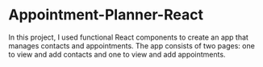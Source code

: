 # Appointment-Planner-React

In this project, I used functional React components to create an app that manages contacts and appointments. 
The app consists of two pages: one to view and add contacts and one to view and add appointments.
